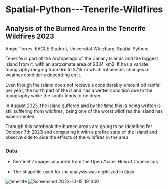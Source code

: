 # Spatial-Python---Tenerife-Wildfires

## Analysis of the Burned Area in the Tenerife Wildfires 2023
Angie Torres, EAGLE Student, Universität Würzburg, Spatial Python.

Tenerife is part of the Archipelago of the Canary Islands and the biggest island from it, with an aproximate area of 2034 km2. It has a variate topography ranging from 0m to 3715 m which influences changes in weather conditions depending on it.

Even though the island does not recieve a considerably amount od rainfall per year, the north part of the island has a wetter condition due to the topography while the south tends to be dryer.

In August 2023, the island suffered and by the time this is being written is still suffering from wildfires, being one of the worst wildfires the island has experimented.

Through this notebook the burned areas are going to be identified for October 7th 2023 and comparing it with a prefire state of the island and observe side to side the effects of the wildfires in the area.

### Data
* Sentinel 2 images acquired from the Open Acces Hub of Copernicus

* The shapefile used for the analysis was digitilized in Qgis

![tenerife](https://github.com/angiest1711/Spatial-Python---Tenerife-Wildfires/assets/119541571/64d11aec-a422-42ee-b842-d9da31969bee)
![Screenshot 2023-10-15 191340](https://github.com/angiest1711/Spatial-Python---Tenerife-Wildfires/assets/119541571/d53590bf-818f-4d30-ace7-853a5223341e)
